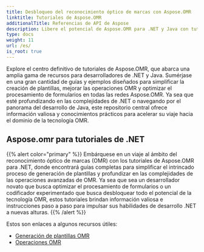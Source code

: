 ```yaml
---
title: Desbloqueo del reconocimiento óptico de marcas con Aspose.OMR
linktitle: Tutoriales de Aspose.OMR
additionalTitle: Referencias de API de Aspose
description: Libere el potencial de Aspose.OMR para .NET y Java con tutoriales completos. Simplifique la creación de plantillas y mejore las operaciones OMR sin esfuerzo.
type: docs
weight: 11
url: /es/
is_root: true
---
```


Explore el centro definitivo de tutoriales de Aspose.OMR, que abarca una amplia gama de recursos para desarrolladores de .NET y Java. Sumérjase en una gran cantidad de guías y ejemplos diseñados para simplificar la creación de plantillas, mejorar las operaciones OMR y optimizar el procesamiento de formularios en todas las redes Aspose.OMR. Ya sea que esté profundizando en las complejidades de .NET o navegando por el panorama del desarrollo de Java, este repositorio central ofrece información valiosa y conocimientos prácticos para acelerar su viaje hacia el dominio de la tecnología OMR.

## Aspose.omr para tutoriales de .NET
{{% alert color="primary" %}}
Embárquese en un viaje al ámbito del reconocimiento óptico de marcas (OMR) con los tutoriales de Aspose.OMR para .NET, donde encontrará guías completas para simplificar el intrincado proceso de generación de plantillas y profundizar en las complejidades de las operaciones avanzadas de OMR. Ya sea que sea un desarrollador novato que busca optimizar el procesamiento de formularios o un codificador experimentado que busca desbloquear todo el potencial de la tecnología OMR, estos tutoriales brindan información valiosa e instrucciones paso a paso para impulsar sus habilidades de desarrollo .NET a nuevas alturas.
{{% /alert %}}

Estos son enlaces a algunos recursos útiles:
 
- [Generación de plantillas OMR](./net/omr-template-generation/)
- [Operaciones OMR](./net/omr-operations/)